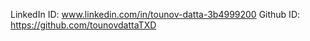 LinkedIn ID: www.linkedin.com/in/tounov-datta-3b4999200
Github ID: https://github.com/tounovdattaTXD
